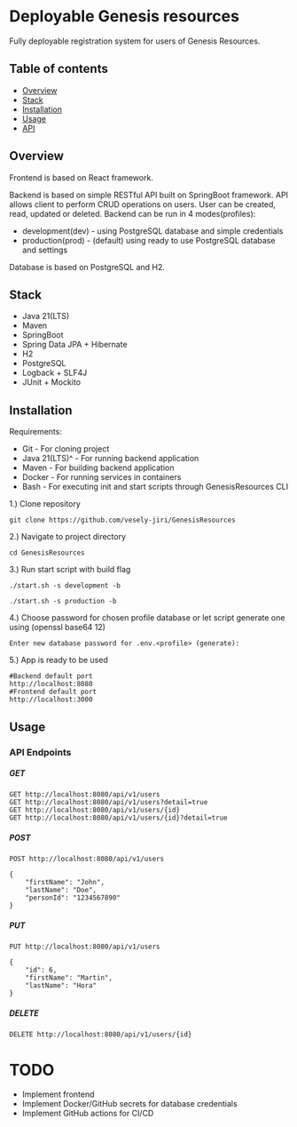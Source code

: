 # Deployable Genesis resources

Fully deployable registration system for users of Genesis Resources.

## Table of contents

- [Overview](#overview)
- [Stack](#stack)
- [Installation](#installation)
- [Usage](#usage)
- [API](#api)

## Overview
Frontend is based on React framework.

Backend is based on simple RESTful API built on SpringBoot framework. API 
allows client to perform CRUD operations on users. User can be created, 
read, updated or deleted. Backend can be run in 4 modes(profiles):
- development(dev) - using PostgreSQL database and simple credentials
- production(prod) - (default) using ready to use PostgreSQL database and settings

Database is based on PostgreSQL and H2.

## Stack

- Java 21(LTS)
- Maven
- SpringBoot
- Spring Data JPA + Hibernate
- H2
- PostgreSQL
- Logback + SLF4J
- JUnit + Mockito

## Installation
Requirements:
- Git             - For cloning project
- Java 21(LTS)^   - For running backend application
- Maven           - For building backend application
- Docker          - For running services in containers
- Bash            - For executing init and start scripts through GenesisResources CLI

1.) Clone repository
```
git clone https://github.com/vesely-jiri/GenesisResources
```

2.) Navigate to project directory
```
cd GenesisResources
```

3.) Run start script with build flag
```
./start.sh -s development -b
```
```
./start.sh -s production -b
```

4.) Choose password for chosen profile database or let script generate one using (openssl base64 12)
```
Enter new database password for .env.<profile> (generate):
```

5.) App is ready to be used
```
#Backend default port
http://localhost:8080
#Frontend default port
http://localhost:3000
```


## Usage

### API Endpoints

##### GET 

```
GET http://localhost:8080/api/v1/users
GET http://localhost:8080/api/v1/users?detail=true
GET http://localhost:8080/api/v1/users/{id}
GET http://localhost:8080/api/v1/users/{id}?detail=true
```

##### POST

```
POST http://localhost:8080/api/v1/users
```
```
{
    "firstName": "John",
    "lastName": "Doe",
    "personId": "1234567890"
}
```
##### PUT

```
PUT http://localhost:8080/api/v1/users
```
```
{
    "id": 6,
    "firstName": "Martin",
    "lastName": "Hora"
}
```

##### DELETE

```
DELETE http://localhost:8080/api/v1/users/{id}
```

# TODO
- Implement frontend
- Implement Docker/GitHub secrets for database credentials
- Implement GitHub actions for CI/CD
